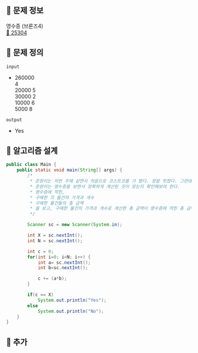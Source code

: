 ## 🌵 문제 정보
영수증 (브론즈4) <br>
[🚗 25304](https://www.acmicpc.net/problem/25304)

## 🌵 문제 정의
`input` <br>
-  260000 <br>
   4 <br>
   20000 5<br>
   30000 2<br>
   10000 6<br>
   5000 8

`output` <br>
- Yes

## 🌵 알고리즘 설계

```java
public class Main {
    public static void main(String[] args) {
        /*
         * 준원이는 저번 주에 살면서 처음으로 코스트코를 가 봤다. 정말 멋졌다. 그런데, 몇 개 담지도 않았는데 수상하게 높은 금액이 나오는 것이다!
         * 준원이는 영수증을 보면서 정확하게 계산된 것이 맞는지 확인해보려 한다.
         * 영수증에 적힌,
         * 구매한 각 물건의 가격과 개수
         * 구매한 물건들의 총 금액
         * 을 보고, 구매한 물건의 가격과 개수로 계산한 총 금액이 영수증에 적힌 총 금액과 일치하는지 검사해보자.
         */

        Scanner sc = new Scanner(System.in);

        int X = sc.nextInt();
        int N = sc.nextInt();

        int c = 0;
        for(int i=0; i<N; i++) {
            int a= sc.nextInt();
            int b=sc.nextInt();

            c += (a*b);
        }

        if(c == X)
            System.out.println("Yes");
        else
            System.out.println("No");
    }
}

```

## 🌵 추가